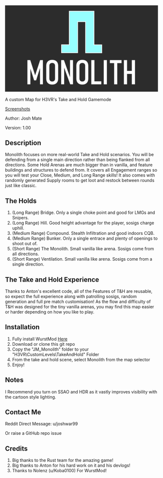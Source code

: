 ![MonolithLogo](/Monolith_WithText.png)

A custom Map for H3VR's Take and Hold Gamemode

[Screenshots](https://imgur.com/gallery/bzSb8EE)

Author: Josh Mate

Version: 1.00

## Description
Monolith focuses on more real-world Take and Hold scenarios. You will be defending from a single main direction rather than being flanked from all directions. Some Hold Arenas are much bigger than in vanilla, and feature buildings and structures to defend from. It covers all Engagement ranges so you will test your Close, Medium, and Long Range skills! It also comes with randomly generated Supply rooms to get loot and restock between rounds just like classic.

## The Holds

1. (Long Range) Bridge. Only a single choke point and good for LMGs and Snipers.
2. (Long Range) Hill. Good height advantage for the player, sosigs charge uphill.
3. (Medium Range) Compound. Stealth Infiltration and good indoors CQB.
4. (Medium Range) Bunker. Only a single entrace and plenty of openings to shoot out of.
5. (Short Range) The Monolith. Small vanilla like arena. Sosigs come from all directions.
6. (Short Range) Ventilation. Small vanilla like arena. Sosigs come from a single direction.

## The Take and Hold Experience
Thanks to Anton's excellent code, all of the Features of T&H are reusable, so expect the full experience along with patrolling sosigs, random generation and full pre match customisation!
As the flow and difficulty of T&H was designed for the tiny vanilla arenas, you may find this map easier or harder depending on how you like to play.

## Installation
1. Fully install WurstMod [Here](https://github.com/Nolenz/WurstMod)
2. Download or clone this git repo
3. Copy the "JM_Monolith" folder to your "H3VR\CustomLevels\TakeAndHold" Folder
4. From the take and hold scene, select Monolith from the map selector
5. Enjoy!

## Notes
I Recommend you turn on SSAO and HDR as it vastly improves visibility with the cartoon style lighting.

## Contact Me
Reddit Direct Message: u/joshwar99

Or raise a GitHub repo issue 

## Credits
1. Big thanks to the Rust team for the amazing game!
2. Big thanks to Anton for his hard work on it and his devlogs!
3. Thanks to Nolenz (u/Koba0100) For WurstMod!

